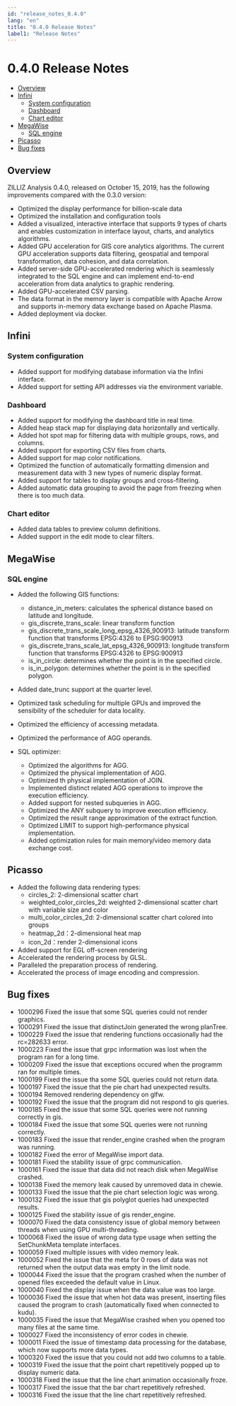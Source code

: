```yaml
---
id: "release_notes_0.4.0"
lang: "en"
title: "0.4.0 Release Notes"
label1: "Release Notes"
---
```

# 0.4.0 Release Notes

<!-- TOC -->

- [Overview](#Overview)
- [Infini](#Infini)
    - [System configuration](#System-configuration)
    - [Dashboard](#Dashboard)
    - [Chart editor](#Chart-editor)
- [MegaWise](#MegaWise)
    - [SQL engine](#SQL-engine)
- [Picasso](#Picasso)
- [Bug fixes](#Bug-fixes)

<!-- /TOC -->

## Overview

ZILLIZ Analysis 0.4.0, released on October 15, 2019, has the following improvements compared with the 0.3.0 version:

- Optimized the display performance for billion-scale data
- Optimized the installation and configuration tools
- Added a visualized, interactive interface that supports 9 types of charts and enables customization in interface layout, charts, and analytics algorithms.
- Added GPU acceleration for GIS core analytics algorithms. The current GPU acceleration supports data filtering, geospatial and temporal transformation, data cohesion, and data correlation.
- Added server-side GPU-accelerated rendering which is seamlessly integrated to the SQL engine and can implement end-to-end acceleration from data analytics to graphic rendering.
- Added GPU-accelerated CSV parsing.
- The data format in the memory layer is compatible with Apache Arrow and supports in-memory data exchange based on Apache Plasma.
- Added deployment via docker.

## Infini


### System configuration

- Added support for modifying database information via the Infini interface.
- Added support for setting API addresses via the environment variable.


### Dashboard

- Added support for modifying the dashboard title in real time.
- Added heap stack map for displaying data horizontally and vertically.
- Added hot spot map for filtering data with multiple groups, rows, and columns.
- Added support for exporting CSV files from charts.
- Added support for map color notifications.
- Optimized the function of automatically formatting dimension and measurement data with 3 new types of numeric display format.
- Added support for tables to display groups and cross-filtering.
- Added automatic data grouping to avoid the page from freezing when there is too much data.


### Chart editor

- Added data tables to preview column definitions.
- Added support in the edit mode to clear filters.


## MegaWise


### SQL engine

- Added the following GIS functions:
  - distance_in_meters: calculates the spherical distance based on latitude and longitude.
  - gis\_discrete\_trans\_scale: linear transform function
  - gis\_discrete\_trans\_scale\_long\_epsg\_4326_900913: latitude transform function that transforms EPSG:4326 to EPSG:900913
  - gis\_discrete\_trans\_scale\_lat\_epsg\_4326_900913: longitude transform function that transforms EPSG:4326 to EPSG:900913
  - is\_in\_circle: determines whether the point is in the specified circle.
  - is\_in\_polygon: determines whether the point is in the specified polygon.

- Added date_trunc support at the quarter level.
- Optimized task scheduling for multiple GPUs and improved the sensibility of the scheduler for data locality.
- Optimized the efficiency of accessing metadata.
- Optimized the performance of AGG operands.
- SQL optimizer:
    - Optimized the algorithms for AGG.
    - Optimized the physical implementation of AGG.
    - Optimized th physical implementation of JOIN.
    - Implemented distinct related AGG operations to improve the execution efficiency.
    - Added support for nested subqueries in AGG.
    - Optimized the ANY subquery to improve execution efficiency.
    - Optimized the result range approximation of the extract function.
    - Optimized LIMIT to support high-performance physical implementation.
    - Added optimization rules for main memory/video memory data exchange cost.

## Picasso

- Added the following data rendering types:
  - circles\_2: 2-dimensional scatter chart
  - weighted\_color\_circles_2d: weighted 2-dimensional scatter chart with variable size and color
  - multi\_color\_circles\_2d: 2-dimensional scatter chart colored into groups
  - heatmap\_2d：2-dimensional heat map
  - icon\_2d：render 2-dimensional icons
- Added support for EGL off-screen rendering
- Accelerated the rendering process by GLSL.
- Paralleled the preparation process of rendering.
- Accelerated the process of image encoding and compression.

## Bug fixes

- 1000296            Fixed the issue that some SQL queries could not render graphics.
- 1000291            Fixed the issue that distinctJoin generated the wrong planTree.
- 1000229            Fixed the issue that rendering functions occasionally had the rc=282633 error.
- 1000223            Fixed the issue that grpc information was lost when the program ran for a long time.
- 1000209            Fixed the issue that exceptions occured when the programm ran for multiple times.
- 1000199            Fixed the issue tha some SQL queries could not return data.
- 1000197            Fixed the issue that the pie chart had unexpected results.
- 1000194            Removed rendering dependency on glfw.
- 1000192            Fixed the issue that the program did not respond to gis queries.
- 1000185            Fixed the issue that some SQL queries were not running correctly in gis.
- 1000184            Fixed the issue that some SQL queries were not running correctly.
- 1000183            Fixed the issue that render_engine crashed when the program was running.
- 1000182            Fixed the error of MegaWise import data.
- 1000181            Fixed the stability issue of grpc communication.
- 1000161            Fixed the issue that data did not reach disk when MegaWise crashed.
- 1000138            Fixed the memory leak caused by unremoved data in chewie.
- 1000133            Fixed the issue that the pie chart selection logic was wrong.
- 1000132            Fixed the issue that gis polyglot queries had unexpected results.
- 1000125            Fixed the stability issue of gis render_engine.
- 1000070            Fixed the data consistency issue of global memory between threads when using GPU multi-threading.
- 1000068            Fixed the issue of wrong data type usage when setting the SetChunkMeta template interfaces.
- 1000059            Fixed multiple issues with video memory leak.
- 1000052            Fixed the issue that the meta for 0 rows of data was not returned when the output data was empty in the limit node.
- 1000044            Fixed the issue that the program crashed when the number of opened files exceeded the default value in Linux.
- 1000040            Fixed the display issue when the data value was too large.
- 1000036            Fixed the issue that when hot data was present, inserting files caused the program to crash (automatically fixed when connected to kudu).
- 1000035            Fixed the issue that MegaWise crashed when you opened too many files at the same time.
- 1000027            Fixed the inconsistency of error codes in chewie.
- 1000011            Fixed the issue of timestamp data processing for the database, which now supports more data types.
- 1000320            Fixed the issue that you could not add two columns to a table.
- 1000319            Fixed the issue that the point chart repetitively popped up to display numeric data.
- 1000318            Fixed the issue that the line chart animation occasionally froze.
- 1000317            Fixed the issue that the bar chart repetitively refreshed.
- 1000316            Fixed the issue that the line chart repetitively refreshed.
